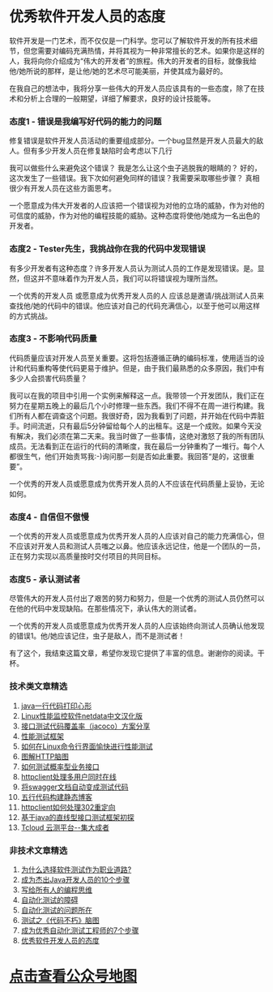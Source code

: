 # 优秀软件开发人员的态度



软件开发是一门艺术，而不仅仅是一门科学。您可以了解软件开发的所有技术细节，但您需要对编码充满热情，并将其视为一种非常擅长的艺术。如果你是这样的人，我将向你介绍成为“伟大的开发者”的旅程。伟大的开发者的目标，就像我给他/她所说的那样，是让他/她的艺术尽可能美丽，并使其成为最好的。

在我自己的想法中，我将分享一些伟大的开发人员应该具有的一些态度，除了在技术和分析上合理的一般期望，详细了解要求，良好的设计技能等。

### 态度1 - 错误是我编写好代码的能力的问题
修复错误是软件开发人员活动的重要组成部分。一个bug显然是开发人员最大的敌人。但有多少开发人员在修复缺陷时会考虑以下几行

我可以做些什么来避免这个错误？
我是怎么让这个虫子逃脱我的眼睛的？
好的，这次发生了一些错误。我下次如何避免同样的错误？我需要采取哪些步骤？
真相很少有开发人员在这些方面思考。

一个愿意成为伟大开发者的人应该把一个错误视为对他的立场的威胁，作为对他的可信度的威胁，作为对他的编程技能的威胁。这种态度将使他/她成为一名出色的开发者。

### 态度2 - Tester先生，我挑战你在我的代码中发现错误
有多少开发者有这种态度？许多开发人员认为测试人员的工作是发现错误。是。显然，但这并不意味着作为开发人员，我们可以将错误视为理所当然。

一个优秀的开发人员  或愿意成为优秀开发人员的人  应该总是邀请/挑战测试人员来查找他/她的代码中的错误。他应该对自己的代码充满信心，以至于他可以用这样的方式挑战。

### 态度3 - 不影响代码质量
代码质量应该对开发人员至关重要。这将包括遵循正确的编码标准，使用适当的设计和代码重构等使代码更易于维护。但是，由于我们最熟悉的众多原因，我们中有多少人会损害代码质量？

我可以在我的项目中引用一个实例来解释这一点。我带领一个开发团队，我们正在努力在星期五晚上的最后几个小时修理一些东西。我们不得不在周一进行构建。我们所有人都在调查这个问题。我很好奇，因为我看到了问题，并开始在代码中弄脏手。时间流逝，只有最后5分钟留给每个人的出租车。这是一个成败。如果今天没有解决，我们必须在第二天来。我当时做了一些事情，这绝对激怒了我的所有团队成员。无法看到正在运行的代码的清晰度，我在最后一分钟重构了一堆行。每个人都很生气，他们开始责骂我:-)询问那一刻是否如此重要。我回答“是的，这很重要”。

一个优秀的开发人员或愿意成为优秀开发人员的人不应该在代码质量上妥协，无论如何。

### 态度4 - 自信但不傲慢
一个优秀的开发人员或愿意成为优秀开发人员的人应该对自己的能力充满信心，但不应该对开发人员和测试人员嗤之以鼻。他应该永远记住，他是一个团队的一员，正在努力实现以高质量按时交付项目的共同目标。

### 态度5 - 承认测试者
尽管伟大的开发人员付出了艰苦的努力和努力，但是一个优秀的测试人员仍然可以在他的代码中发现缺陷。在那些情况下，承认伟大的测试者。

一个优秀的开发人员或愿意成为优秀开发人员的人应该始终向测试人员确认他发现的错误1。他/她应该记住，虫子是敌人，而不是测试者！

有了这个，我结束这篇文章，希望你发现它提供了丰富的信息。谢谢你的阅读。干杯。

### 技术类文章精选

1. [java一行代码打印心形](https://mp.weixin.qq.com/s/QPSryoSbViVURpSa9QXtpg)
2. [Linux性能监控软件netdata中文汉化版](https://mp.weixin.qq.com/s/fdXtK-5WwKnxjLZdyg6-nA)
3. [接口测试代码覆盖率（jacoco）方案分享](https://mp.weixin.qq.com/s/D73Sq6NLjeRKN8aCpGLOjQ)
4. [性能测试框架](https://mp.weixin.qq.com/s/3_09j7-5ex35u30HQRyWug)
5. [如何在Linux命令行界面愉快进行性能测试](https://mp.weixin.qq.com/s/fwGqBe1SpA2V0lPfAOd04Q)
6. [图解HTTP脑图](https://mp.weixin.qq.com/s/100Vm8FVEuXs0x6rDGTipw)
7. [如何测试概率型业务接口](https://mp.weixin.qq.com/s/kUVffhjae3eYivrGqo6ZMg)
8. [httpclient处理多用户同时在线](https://mp.weixin.qq.com/s/Nuc30Fwy6-Qyr-Pc65t1_g)
9. [将swagger文档自动变成测试代码](https://mp.weixin.qq.com/s/SY8mVenj0zMe5b47GS9VSQ)
10. [五行代码构建静态博客](https://mp.weixin.qq.com/s/hZnimJOg5OqxRSDyFvuiiQ)
11. [httpclient如何处理302重定向](https://mp.weixin.qq.com/s/vg354AjPKhIZsnSu4GZjZg)
12. [基于java的直线型接口测试框架初探](https://mp.weixin.qq.com/s/xhg4exdb1G18-nG5E7exkQ)
13. [Tcloud 云测平台--集大成者](https://mp.weixin.qq.com/s/29sEO39_NyDiJr-kY5ufdw)


### 非技术文章精选
1. [为什么选择软件测试作为职业道路?](https://mp.weixin.qq.com/s/o83wYvFUvy17kBPLDO609A)
2. [成为杰出Java开发人员的10个步骤](https://mp.weixin.qq.com/s/UCNOTSzzvTXwiUX6xpVlyA)
3. [写给所有人的编程思维](https://mp.weixin.qq.com/s/Oj33UCnYfbUgzsBzEm2GPQ)
4. [自动化测试的障碍](https://mp.weixin.qq.com/s/ZIV7uJp7DzVoKhWOh6lvRg)
5. [自动化测试的问题所在](https://mp.weixin.qq.com/s/BhvD7BnkBU8hDBsGUWok6g)
6. [测试之《代码不朽》脑图](https://mp.weixin.qq.com/s/2aGLK3knUiiSoex-kmi0GA)
7. [成为优秀自动化测试工程师的7个步骤](https://mp.weixin.qq.com/s/wdw1l4AZnPpdPBZZueCcnw)
8. [优秀软件开发人员的态度](https://mp.weixin.qq.com/s/0uEEeFaR27aTlyp-sm61bA)

# [点击查看公众号地图](https://mp.weixin.qq.com/s/CJJ2g-RqzfBsbCCYKKp5pQ)